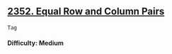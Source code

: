 ## [2352. Equal Row and Column Pairs](https://leetcode.com/problems/equal-row-and-column-pairs)

```Tag```

#### Difficulty: Medium
